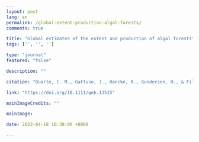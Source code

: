 ```yaml
---
layout: post
lang: en
permalink: /global-extent-production-algal-forests/
comments: true

title: "Global estimates of the extent and production of algal forests"
tags: ['', '', '']

type: "journal"
featured: "false"

description: ""

citation: "Duarte, C. M., Gattuso, J., Hancke, K., Gundersen, H., & Filbee-Dexter, K. (2022). Global estimates of the extent and production of algal forests. Global Ecology and Biogeography."

link: "https://doi.org/10.1111/geb.13515"

mainImageCredits: ""

mainImage: 

date: 2022-04-18 10:30:00 +0800

---
```



